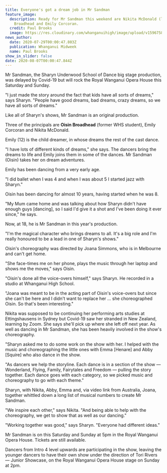 ```yaml
---
title: Everyone's got a dream job in Mr Sandman
feature_image:
  description: Ready for Mr Sandman this weekend are Nikita McDonald (left), Oisin
    Broadhead and Emily Corcoran.
  credit: Paul Brooks
  image: https://res.cloudinary.com/whanganuihigh/image/upload/v1596758738/News/Oisin_Broadhead._Midweek_29.7.20_photo_paul_brooks.jpg
news_author:
  date: 2020-07-29T00:00:47.803Z
  publication: Whanganui Midweek
  name: Paul Brooks
show_in_slider: false
date: 2020-08-07T00:00:47.844Z
---
```

Mr Sandman, the Sharyn Underwood School of Dance big stage production, was delayed by Covid-19 but will rock the Royal Wanganui Opera House this Saturday and Sunday.

"I just made the story around the fact that kids have all sorts of dreams," says Sharyn. "People have good dreams, bad dreams, crazy dreams, so we have all sorts of dreams."

Like all of Sharyn's shows, Mr Sandman is an original production.

Three of the principals are **Oisin Broadhead** (former WHS student), Emily Corcoran and Nikita McDonald.

Emily (12) is the child dreamer, in whose dreams the rest of the cast dance.

"I have lots of different kinds of dreams," she says. The dancers bring the dreams to life and Emily joins them in some of the dances. Mr Sandman (Oisin) takes her on dream adventures.

Emily has been dancing from a very early age.

"I did ballet when I was 4 and when I was about 5 I started jazz with Sharyn."

Oisin has been dancing for almost 10 years, having started when he was 8.

"My Mum came home and was talking about how Sharyn didn't have enough guys [dancing], so I said I'd give it a shot and I've been doing it ever since," he says. 

Now, at 18, he is Mr Sandman in this year's production.

"I'm the magical character who brings dreams to all. It's a big role and I'm really honoured to be a lead in one of Sharyn's shows."

Oisin's choreography was directed by Joana Simmons, who is in Melbourne and can't get home.

"She face-times me on her phone, plays the music through her laptop and shows me the moves," says Oisin.

"Oisin's done all the voice-overs himself," says Sharyn. He recorded in a studio at Whanganui High School.

"Joana was meant to be in the acting part of Oisin's voice-overs but since she can't be here and I didn't want to replace her ... she choreographed Oisin. So that's been interesting."

Nikita was supposed to be continuing her performing arts studies at Ettingshausens in Sydney but Covid-19 saw her stranded in New Zealand, learning by Zoom. She says she'll pick up where she left off next year. As well as dancing in Mr Sandman, she has been heavily involved in the show's choreography.

"Sharyn asked me to do some work on the show with her. I helped with the music and choreographing the little ones with Emma [Henare] and Abby [Squire] who also dance in the show.

"As dancers we help the storyline. Each dance is in a section of the show — Wonderland, Flying, Family, Fairytales and Freedom — pulling the story together. Each dance goes with each category, so we picked music and choreography to go with each theme."

Sharyn, with Nikita, Abby, Emma and, via video link from Australia, Joana, together whittled down a long list of musical numbers to create Mr Sandman.

"We inspire each other," says Nikita. "And being able to help with the choreography, we get to show that as well as our dancing."

"Working together was good," says Sharyn. "Everyone had different ideas."

Mr Sandman is on this Saturday and Sunday at 5pm in the Royal Wanganui Opera House. Tickets are still available.

Dancers from Intro 4 level upwards are participating in the show, leaving the younger dancers to have their own show under the direction of Tori Rivers — Junior Showcase, on the Royal Wanganui Opera House stage on Sunday at 2pm.
